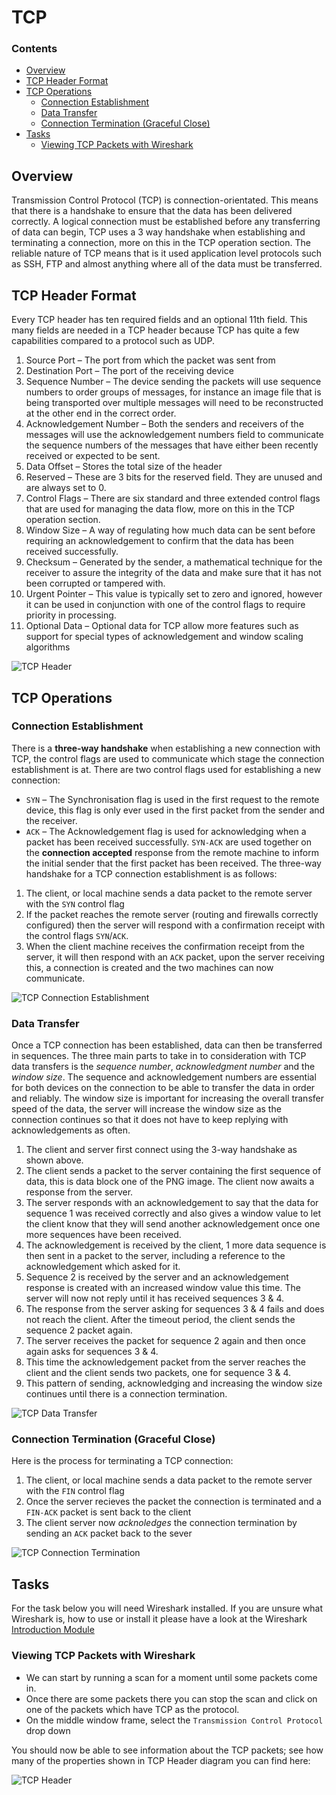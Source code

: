 # TCP
<!--TOC_START-->
### Contents
- [Overview](#overview)
- [TCP Header Format](#tcp-header-format)
- [TCP Operations](#tcp-operations)
	- [Connection Establishment](#connection-establishment)
	- [Data Transfer](#data-transfer)
	- [Connection Termination (Graceful Close)](#connection-termination-graceful-close)
- [Tasks](#tasks)
	- [Viewing TCP Packets with Wireshark](#viewing-tcp-packets-with-wireshark)

<!--TOC_END-->
## Overview
Transmission Control Protocol (TCP) is connection-orientated.
This means that there is a handshake to ensure that the data has been delivered correctly.
A logical connection must be established before any transferring of data can begin, TCP uses a 3 way handshake when establishing and terminating a connection, more on this in the TCP operation section.
The reliable nature of TCP means that is it used application level protocols such as SSH, FTP and almost anything where all of the data must be transferred.

## TCP Header Format
Every TCP header has ten required fields and an optional 11th field.
This many fields are needed in a TCP header because TCP has quite a few capabilities compared to a protocol such as UDP.

1. Source Port – The port from which the packet was sent from
2. Destination Port – The port of the receiving device
3. Sequence Number – The device sending the packets will use sequence numbers to order groups of messages, for instance an image file that is being transported over multiple messages will need to be reconstructed at the other end in the correct order.
4. Acknowledgement Number – Both the senders and receivers of the messages will use the acknowledgement numbers field to communicate the sequence numbers of the messages that have either been recently received or expected to be sent.
5. Data Offset – Stores the total size of the header
6. Reserved – These are 3 bits for the reserved field. They are unused and are always set to 0.
7. Control Flags – There are six standard and three extended control flags that are used for managing the data flow, more on this in the TCP operation section.
8. Window Size – A way of regulating how much data can be sent before requiring an acknowledgement to confirm that the data has been received successfully.
9. Checksum – Generated by the sender, a mathematical technique for the receiver to assure the integrity of the data and make sure that it has not been corrupted or tampered with.
10. Urgent Pointer – This value is typically set to zero and ignored, however it can be used in conjunction with one of the control flags to require priority in processing.
11. Optional Data – Optional data for TCP allow more features such as support for special types of acknowledgement and window scaling algorithms

![TCP Header](https://lh3.googleusercontent.com/o9ex3p3QMp5ONvsl-rZFnJ7g6K0wdI-CdxgT5qj1Zs-H56gPK3x26p4ijnaxaPn0OcLmBl9MUZkgHzsHNCgtW0YxZ8zB8Pn9APiyNnsfB61HlQq8W3Xicx5pOiXzxRAcHBiXFD0YFa56pr9dJAsyWrgV3otXqjtgomSGOt0gmkGAC7eVnAPmX1cH1WyW3p6nn-lY-UR_WMdkMxyRXaRvr3wBRd5VDnTdSHYU48xHZuAAOmeiIc84zccP2r8axDjPuNIvJ56ge5tOIh3gASN1v5_A9c-N5UAAyjPBuBeFe0obju3hbC0U5tTNNrMBQmgt_brDZzOh2yF3RGYH-9K8Bd0nuJi2ufyv9Unb_bF9MdM-hRTNYPIbSOceSziLGOBwGSyrd1nVtnzDVrlIADcYSg9Lvv4EJePZITkUmrXR3QxKLXU_r69UAj_S3nEBpAKi3KddFxDsuDLN-UCbg0mN5LmhRvnx2nCbIeUkYOvyeQbPE36b4b07xcdY3XQaeVqw-BlTEtV3Ix0wQW3HXUyOfFhhBY-JnaHlmOaU0DLjuPf4n1qidj4zY3ZFgyXuYm1zdWRY2QkYUABa4cQow9yLEv3LU__zmbFTA2D_JUoaoeNlR5OSgcDfcDWLlGZ5Xq4msVvNL_knd5FwM1itrZCKc33eIUhBmOgDofoh4PPz-kdTDG1QFvo4__NOCBJGKLBlO4V5ikqg8d1tNVgNSe94nlmtkp_qkJknOVdTAt7n2ZmAO20n=w1084-h628-no)

## TCP Operations
### Connection Establishment
There is a **three-way handshake** when establishing a new connection with TCP, the control flags are used to communicate which stage the connection establishment is at. There are two control flags used for establishing a new connection:
- `SYN` – The Synchronisation flag is used in the first request to the remote device, this flag is only ever used in the first packet from the sender and the receiver.
- `ACK` – The Acknowledgement flag is used for acknowledging when a packet has been received successfully.
`SYN-ACK` are used together on the **connection accepted** response from the remote machine to inform the initial sender that the first packet has been received.
The three-way handshake for a TCP connection establishment is as follows:
1. The client, or local machine sends a data packet to the remote server with the `SYN` control flag
2. If the packet reaches the remote server (routing and firewalls correctly configured) then the server will respond with a confirmation receipt with the control flags `SYN`/`ACK`.
3. When the client machine receives the confirmation receipt from the server, it will then respond with an `ACK` packet, upon the server receiving this, a connection is created and the two machines can now communicate.

![TCP Connection Establishment](https://lh3.googleusercontent.com/6SDc57fgBkSq3s_pbKu-bVXXwDzvGLFxsHObJqr84rlwHvtN3aBEWFeQF3cc3ew3-j2YLICS46THZ1_n8nSYvdSLhDchCt52gGYf4lPEDk5aAeEqMAKLZQrDvpEoOUMthJSfpJupMykh2gC_PES_2vUN2f372qzKOADLDULE3i5kx82Vnc34IbxtpzeBwwtVi1s-cU9KZoqjfhRHgClN78wMVufIUHbeS0KssDOVHJWTgtIM2acrlKkSpSBm3Km5C47c71zwkenaNzPALUA1b48lz1sxQ58iYtLb0bpjkFs5arT1_xz0UDgY0vAtpgs1oE_vHykyHJqKLW3SgBLpYXN6aFlfL24-bdHL7vqg8gwSnWcjDnGEs5ro1gXOQwGpeAhs2UfCzDhwUz4ao5e9yDGc4PhZCW4QQSaiYe3sMKrwAIEGA1gLWL_5zQuHLdca6PPNu0MT5NG2CXo0wBHHjG_LnBJP9DYfP_WaxG_jc2AM1r9e1Nq6ls-rxAnF6Mo2YSN9PQsIuf7mBHeCqmY9KllaIwNtHnfnDo6d0tDLdUp4qQROk2p8Efr3eaXnjl7j7TaCLy42gqKIEca2J7r_P6QvCONDHazKxnv54HGKFudlFpgwaFtvszkm44oPs-eVnQqSeDQQr9UfG1g60BNRWBaFMkQoX9726U40RAMdRQlHDMz5rnjuS_YskTwnMBwIdDos4bhWeIZ1jAlMYz3Un-4aECzMWOzqfwdavYTWn1-IX0Gn=w835-h685-no)

### Data Transfer
Once a TCP connection has been established, data can then be transferred in sequences.
The three main parts to take in to consideration with TCP data transfers is the *sequence number*, *acknowledgment number* and the *window size*.
The sequence and acknowledgement numbers are essential for both devices on the connection to be able to transfer the data in order and reliably.
The window size is important for increasing the overall transfer speed of the data, the server will increase the window size as the connection continues so that it does not have to keep replying with acknowledgements as often.
1. The client and server first connect using the 3-way handshake as shown above.
2. The client sends a packet to the server containing the first sequence of data, this is data block one of the PNG image. The client now awaits a response from the server.
3. The server responds with an acknowledgement to say that the data for sequence 1 was received correctly and also gives a window value to let the client know that they will send another acknowledgement once one more sequences have been received.
4. The acknowledgement is received by the client, 1 more data sequence is then sent in a packet to the server, including a reference to the acknowledgement which asked for it.
5. Sequence 2 is received by the server and an acknowledgement response is created with an increased window value this time. The server will now not reply until it has received sequences 3 & 4.
6. The response from the server asking for sequences 3 & 4 fails and does not reach the client. After the timeout period, the client sends the sequence 2 packet again.
7. The server receives the packet for sequence 2 again and then once again asks for sequences 3 & 4.
8. This time the acknowledgement packet from the server reaches the client and the client sends two packets, one for sequence 3 & 4.
9. This pattern of sending, acknowledging and increasing the window size continues until there is a connection termination.

![TCP Data Transfer](https://lh3.googleusercontent.com/Oz074lzAMSFv68esdoexOJ4eABpFhUSiR3fqn-Scvv1atC3wrQbY_vey6KAnP4z5wImNwhJlX6jQY_PNHD6fpYvPd7RDt-GCVe28JcalbgUFXHcLs_snA6pzDU6s1dkyNtqRjY9ZEGt7hY552o4LITQVd6bTT5jjh7PJ0I_K8021XQPgMoKuX7s7yqCgZ06fnsiiL6iWtVO40bDeQwKpxuZHaX0x6_4jnclo80X-XMOhniiiUctKieP_gNmBCU4i-APcE-uRK7Zy-6POzMUNiFa1dqZ-pXrEsOCGjb4i0_SkU3G6P76_chDtmgU6GTbdR1_nxvgV0F-tB9GtZXdb8Xld7tUjGyZBlUceEo_FKLlFyxqv28DBUjUezjLDndR0_ZbGAtAjlFDWTIYtJmK-MFgwaoU_gtPQ595U_MkAsUQl_FANeuCt_3pEFEYkXBUWFNtT6tI6R9ykgQ-VsS4GfThe9fCrjkCLJtcf2NxlKrv10spQ3XT89Tvhchvy8WWIhiPinkfkyfgeWCvslRHbXkBQm9CkEXDsOQ8vIrO--4YeYtiKMl0rFSz5cvDHvSB1o7jJENQ3hpCG4pA9PKzRt_eOx2YSrkBWvLMeIbLFWaBRkBR9ACaWS20xKkK-H9sEfrHXCl-HLAwzg5yFiKeP5pF3awq-aAuCEIJmfAP5JZDGM06GE1uB7tT4e3fM5PhKZnDZ0un1hdZXnPO_wHiGu8-WVIljd-h31O-vaN9l4sbFdYLu=w911-h1060-no)

### Connection Termination (Graceful Close)
Here is the process for terminating a TCP connection:
1. The client, or local machine sends a data packet to the remote server with the `FIN` control flag
2. Once the server recieves the packet the connection is terminated and a `FIN-ACK` packet is sent back to the client
3. The client server now *acknoledges* the connection termination by sending an `ACK` packet back to the sever

![TCP Connection Termination](https://lh3.googleusercontent.com/wxM7JkZo60NgRtrhwDXIsG0d96F-yEa1xwh4GxqxgISBipDc6zPSghRhDE4GHyHzgxGi5usW-GUFLFJsgiTZ3wuK-Yh4yeeZeN4IUmgFAriuLawjkbcTbJ9y0q6BFOFINDQYS3UbyzkA549Yh-SOHBC6ctd70sPJ9IzxQNW0RmdMV-81I1Len-DKE_bDGfEKZoMimHzcRI6xNqX76Xz44AwaITc92QAmWYkWB1kszZ9x8tNTs6ehofCZGxijAdk4PmTBppf1UHkfdHp9EU-778_X79bkQ388adIbE2HMz6DEkFmTALPLtNUPg0VXRXZD60GSKkI-toN_lhn-6iEnEyvaqa376hHqPyPUCdJyYbSQnf6tBfzFDxq0ZAb4GpNbfQw4MItn8sWa5Oxzx9vCNmQKtNA_R7G27T-jvlwMjeXhcTe8mEsfw5_L0FCeLeQ-ZxfdgG79hmtkXdmTqWZ6FTPxBOqaOTnVoWRzVPNt3k-jyXlFGJlugJoSNZ0weQmXAAQJr1_UeLQrORK7vEiLhvlU3qy0JwbFAuMs765QU6widCv-bRhQhJtmJX88ccFLCnXZVXJ0ykUWbgw-WxCwDtIuF1Z9jy6Ow8xPZNqg7auJeGj9daID0UTS1qLFRyNMZt_KlxcPdujPUv4Tracblb3jnVeYI2q2W0L1NMUFErEATBhQ9TrvUBr45a4iIgZqqRbzlB3VKaxUEBITMvHYtxZk4As2auk7DrQmUyfpyBcHI91v=w884-h685-no)

## Tasks
For the task below you will need Wireshark installed.
If you are unsure what Wireshark is, how to use or install it please have a look at the Wireshark [Introduction Module](/topics/wireshark/modules/introduction)

### Viewing TCP Packets with Wireshark
- We can start by running a scan for a moment until some packets come in.
- Once there are some packets there you can stop the scan and click on one of the packets which have TCP as the protocol.
- On the middle window frame, select the `Transmission Control Protocol` drop down

You should now be able to see information about the TCP packets; see how many of the properties shown in TCP Header diagram you can find here:

![TCP Header](https://lh3.googleusercontent.com/no-MmNGJTMlWVjNTEIyLmBatitBWBXCki0IZaqfJT_gl0NnCJwVByUc5YIPJ6BIPt-HDNQb2cbi5OfNdijVBQkHdQ0FqWrUSRvneMl3bHfi7cq7oVyPTHaTfz_Dz5q65RhFQRESPT0LA6WYLMnpMWErNgtWfLzWzIXSssal6fmCOmwf30dNTCTrs1PKiDkuZT4fxgl2cHIp5vwUAV3WsCRpuiMZ-uB-o1v9UArp2Gpt6W9i0rviT4WDZxopN2kiJu1crn7Ha6dFkQr0E0vgfP4xSiX1naMwPkC6fFr8Ck58Dr3zwvMz6NPl6F3vRfFR04jDGatILzDOO6Z56ExTLKf5eUjNx-FvZUIAqnP3Jo5GSypMz1gqq9p_5r14wYC-ATIlZSOJNrXErkH_cAo1oZYq5E02ah-kZu6wg_XBGmt8zM49YRYrQRkOo37oNrD8fx3Egk41qWyQcx639ebPfA8Yn-r_0R8GlCAGdu_JwWajO1KCn8UwFjy0DZ39vWbJ4LbIG3jTNi1_MorC_BspWYPBejjRjBpD3StOpQkNFbNN_6lbeFELN8T8_q_nzikoBPDUJRyb-8jtcffzPo0SEG2CqhytSURS7eH3iV9ucASKscJdAi7afadAVmf0kFRxxSe6MMRTc4USDhS1kaz1lD5Oe8bHntJJeJ3LJQsTdRuP1XBbCQWm-WAiBXXZlXIxLVMsNnR1XqKdHrwQhjyQD1RwLDZDEzEcTE7MUPZ7DIdW1A4bn=w1179-h1287-no)
